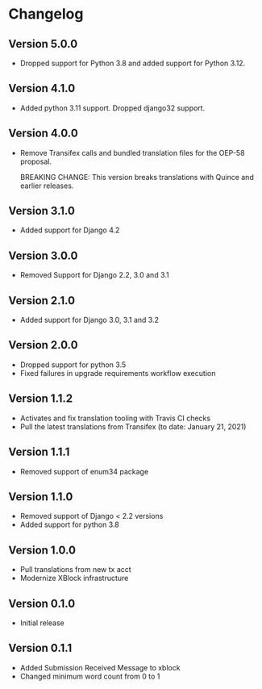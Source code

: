 # Changelog

## Version 5.0.0
* Dropped support for Python 3.8 and added support for Python 3.12.

## Version 4.1.0
* Added python 3.11 support. Dropped django32 support.

## Version 4.0.0

* Remove Transifex calls and bundled translation files for the OEP-58 proposal.

  BREAKING CHANGE: This version breaks translations with Quince and earlier releases.

## Version 3.1.0
* Added support for Django 4.2

## Version 3.0.0
* Removed Support for Django 2.2, 3.0 and 3.1

## Version 2.1.0
* Added support for Django 3.0, 3.1 and 3.2

## Version 2.0.0
* Dropped support for python 3.5
* Fixed failures in upgrade requirements workflow execution

## Version 1.1.2
* Activates and fix translation tooling with Travis CI checks
* Pull the latest translations from Transifex (to date: January 21, 2021)

## Version 1.1.1
* Removed support of enum34 package

## Version 1.1.0
* Removed support of Django < 2.2 versions
* Added support for python 3.8

## Version 1.0.0
* Pull translations from new tx acct
* Modernize XBlock infrastructure

## Version 0.1.0
* Initial release

## Version 0.1.1
* Added Submission Received Message to xblock
* Changed minimum word count from 0 to 1
